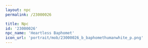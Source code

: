 ```yaml
---
layout: npc
permalink: /23000026

title: Npc
id: '23000026'
npc_name: 'Heartless Baphomet'
icon_url: 'portrait/mob/23000026_b_baphomethumanwhite_p.png'
---
```

